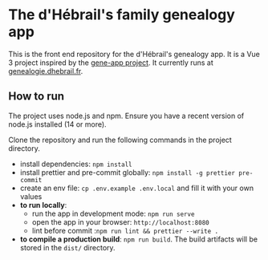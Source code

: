 # The d'Hébrail's family genealogy app

This is the front end repository for the d'Hébrail's genealogy app. It is a Vue 3 project inspired by the [gene-app project](https://github.com/genea-app/genea-app).
It currently runs at [genealogie.dhebrail.fr](https://genealogie.dhebrail.fr).

## How to run

The project uses node.js and npm. Ensure you have a recent version of node.js installed (14 or more).

Clone the repository and run the following commands in the project directory.

- install dependencies: `npm install`
- install prettier and pre-commit globally: `npm install -g prettier pre-commit`
- create an env file: `cp .env.example .env.local` and fill it with your own values
- **to run locally**:
  - run the app in development mode: `npm run serve`
  - open the app in your browser: `http://localhost:8080`
  - lint before commit :`npm run lint && prettier --write .`
- **to compile a production build**: `npm run build`. The build artifacts will be stored in the `dist/` directory.
